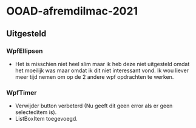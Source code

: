 # OOAD-afremdilmac-2021

## Uitgesteld
### WpfEllipsen

* Het is misschien niet heel slim maar ik heb deze niet uitgesteld omdat het moeilijk was maar omdat ik dit niet interessant vond. Ik wou liever meer tijd nemen om op de 2 andere wpf opdrachten te werken.

### WpfTimer

* Verwijder button verbeterd (Nu geeft dit geen error als er geen selecteditem is).
* ListBoxItem toegevoegd.

